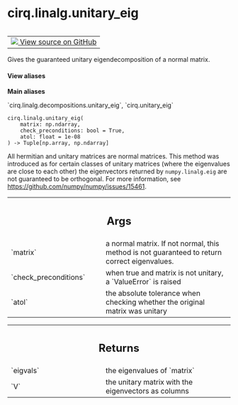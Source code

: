 <div itemscope itemtype="http://developers.google.com/ReferenceObject">
<meta itemprop="name" content="cirq.linalg.unitary_eig" />
<meta itemprop="path" content="Stable" />
</div>

# cirq.linalg.unitary_eig

<!-- Insert buttons and diff -->

<table class="tfo-notebook-buttons tfo-api" align="left">

<td>
  <a target="_blank" href="https://github.com/quantumlib/cirq/tree/master/cirq/linalg/decompositions.py">
    <img src="https://www.tensorflow.org/images/GitHub-Mark-32px.png" />
    View source on GitHub
  </a>
</td>
</table>



Gives the guaranteed unitary eigendecomposition of a normal matrix.

<section class="expandable">
  <h4 class="showalways">View aliases</h4>
  <p>
<b>Main aliases</b>
<p>`cirq.linalg.decompositions.unitary_eig`, `cirq.unitary_eig`</p>
</p>
</section>

<pre class="devsite-click-to-copy prettyprint lang-py tfo-signature-link">
<code>cirq.linalg.unitary_eig(
    matrix: np.ndarray,
    check_preconditions: bool = True,
    atol: float = 1e-08
) -> Tuple[np.array, np.ndarray]
</code></pre>



<!-- Placeholder for "Used in" -->

All hermitian and unitary matrices are normal matrices. This method was
introduced as for certain classes of unitary matrices (where the eigenvalues
are close to each other) the eigenvectors returned by `numpy.linalg.eig` are
not guaranteed to be orthogonal.
For more information, see https://github.com/numpy/numpy/issues/15461.

<!-- Tabular view -->
 <table class="responsive fixed orange">
<colgroup><col width="214px"><col></colgroup>
<tr><th colspan="2"><h2 class="add-link">Args</h2></th></tr>

<tr>
<td>
`matrix`
</td>
<td>
a normal matrix. If not normal, this method is not
guaranteed to return correct eigenvalues.
</td>
</tr><tr>
<td>
`check_preconditions`
</td>
<td>
when true and matrix is not unitary,
a `ValueError` is raised
</td>
</tr><tr>
<td>
`atol`
</td>
<td>
the absolute tolerance when checking whether the original matrix
was unitary
</td>
</tr>
</table>



<!-- Tabular view -->
 <table class="responsive fixed orange">
<colgroup><col width="214px"><col></colgroup>
<tr><th colspan="2"><h2 class="add-link">Returns</h2></th></tr>

<tr>
<td>
`eigvals`
</td>
<td>
the eigenvalues of `matrix`
</td>
</tr><tr>
<td>
`V`
</td>
<td>
the unitary matrix with the eigenvectors as columns
</td>
</tr>
</table>

